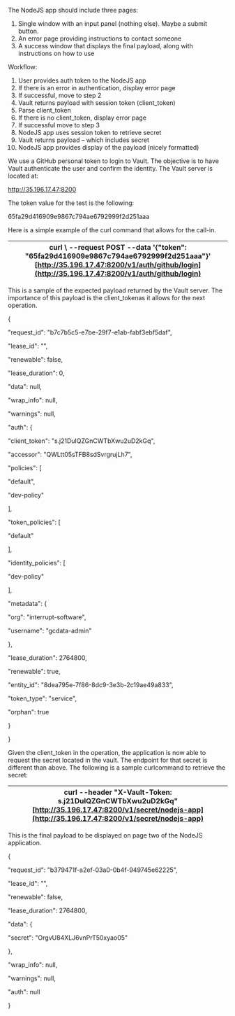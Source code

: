 The NodeJS app should include three pages:

1. Single window with an input panel (nothing else). Maybe a submit button.
2. An error page providing instructions to contact someone
3. A success window that displays the final payload, along with instructions on how to use

Workflow:

1. User provides auth token to the NodeJS app
  1. If there is an error in authentication, display error page
  2. If successful, move to step 2
2. Vault returns payload with session token (client\_token)
  1. Parse client\_token
  2. If there is no client\_token, display error page
  3. If successful move to step 3
3. NodeJS app uses session token to retrieve secret
4. Vault returns payload – which includes secret
5. NodeJS app provides display of the payload (nicely formatted)

We use a GitHub personal token to login to Vault. The objective is to have Vault authenticate the user and confirm the identity. The Vault server is located at:

http://35.196.17.47:8200

The token value for the test is the following:

65fa29d416909e9867c794ae6792999f2d251aaa

Here is a simple example of the curl command that allows for the call-in.

| curl \ --request POST \--data &#39;{&quot;token&quot;: &quot;65fa29d416909e9867c794ae6792999f2d251aaa&quot;}&#39; \[http://35.196.17.47:8200/v1/auth/github/login](http://35.196.17.47:8200/v1/auth/github/login) |
| --- |

This is a sample of the expected payload returned by the Vault server. The importance of this payload is the client\_tokenas it allows for the next operation.

{

&quot;request\_id&quot;: &quot;b7c7b5c5-e7be-29f7-e1ab-fabf3ebf5daf&quot;,

&quot;lease\_id&quot;: &quot;&quot;,

&quot;renewable&quot;: false,

&quot;lease\_duration&quot;: 0,

&quot;data&quot;: null,

&quot;wrap\_info&quot;: null,

&quot;warnings&quot;: null,

&quot;auth&quot;: {

&quot;client\_token&quot;: &quot;s.j21DuIQZGnCWTbXwu2uD2kGq&quot;,

&quot;accessor&quot;: &quot;QWLtt05sTFB8sdSvrgrujLh7&quot;,

&quot;policies&quot;: [

&quot;default&quot;,

&quot;dev-policy&quot;

],

&quot;token\_policies&quot;: [

&quot;default&quot;

],

&quot;identity\_policies&quot;: [

&quot;dev-policy&quot;

],

&quot;metadata&quot;: {

&quot;org&quot;: &quot;interrupt-software&quot;,

&quot;username&quot;: &quot;gcdata-admin&quot;

},

&quot;lease\_duration&quot;: 2764800,

&quot;renewable&quot;: true,

&quot;entity\_id&quot;: &quot;8dea795e-7f86-8dc9-3e3b-2c19ae49a833&quot;,

&quot;token\_type&quot;: &quot;service&quot;,

&quot;orphan&quot;: true

}

}

Given the client\_token in the operation, the application is now able to request the secret located in the vault. The endpoint for that secret is different than above. The following is a sample curlcommand to retrieve the secret:

| curl \--header &quot;X-Vault-Token: s.j21DuIQZGnCWTbXwu2uD2kGq&quot; \[http://35.196.17.47:8200/v1/secret/nodejs-app](http://35.196.17.47:8200/v1/secret/nodejs-app) |
| --- |

This is the final payload to be displayed on page two of the NodeJS application.

{

&quot;request\_id&quot;: &quot;b379471f-a2ef-03a0-0b4f-949745e62225&quot;,

&quot;lease\_id&quot;: &quot;&quot;,

&quot;renewable&quot;: false,

&quot;lease\_duration&quot;: 2764800,

&quot;data&quot;: {

&quot;secret&quot;: &quot;OrgvU84XLJ6vnPrT50xyao05&quot;

},

&quot;wrap\_info&quot;: null,

&quot;warnings&quot;: null,

&quot;auth&quot;: null

}
